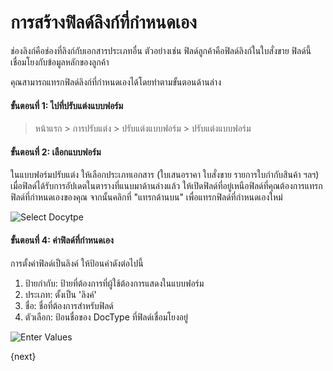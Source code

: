 <!-- add-breadcrumbs -->
# การสร้างฟิลด์ลิงก์ที่กำหนดเอง

ช่องลิงก์คือช่องที่ลิงก์กับเอกสารประเภทอื่น ตัวอย่างเช่น ฟิลด์ลูกค้าคือฟิลด์ลิงก์ในใบสั่งขาย ฟิลด์นี้เชื่อมโยงกับข้อมูลหลักของลูกค้า

คุณสามารถแทรกฟิลด์ลิงก์ที่กำหนดเองได้โดยทำตามขั้นตอนด้านล่าง

#### ขั้นตอนที่ 1: ไปที่ปรับแต่งแบบฟอร์ม

> หน้าแรก > การปรับแต่ง > ปรับแต่งแบบฟอร์ม > ปรับแต่งแบบฟอร์ม

#### ขั้นตอนที่ 2: เลือกแบบฟอร์ม

ในแบบฟอร์มปรับแต่ง ให้เลือกประเภทเอกสาร (ใบเสนอราคา ใบสั่งขาย รายการใบกำกับสินค้า ฯลฯ) เมื่อฟิลด์ได้รับการอัปเดตในตารางที่แนบมาด้านล่างแล้ว ให้เปิดฟิลด์ที่อยู่เหนือฟิลด์ที่คุณต้องการแทรกฟิลด์ที่กำหนดเองของคุณ จากนั้นคลิกที่ "แทรกด้านบน" เพื่อแทรกฟิลด์ที่กำหนดเองใหม่

<img alt="Select Docytpe" class="screenshot" src="{{docs_base_url}}/assets/img/customize/customize-custom-link-field.gif">

#### ขั้นตอนที่ 4: ค่าฟิลด์ที่กำหนดเอง

การตั้งค่าฟิลด์เป็นลิงค์ ให้ป้อนค่าดังต่อไปนี้

1. ป้ายกำกับ: ป้ายที่ต้องการที่ผู้ใช้ต้องการแสดงในแบบฟอร์ม
1. ประเภท: ตั้งเป็น 'ลิงค์'
1. ชื่อ: ชื่อที่ต้องการสำหรับฟิลด์
1. ตัวเลือก: ป้อนชื่อของ DocType ที่ฟิลด์เชื่อมโยงอยู่

<img alt="Enter Values" class="screenshot" src="{{docs_base_url}}/assets/img/customize/customize-creating-custom-link-fields.png">

{next}

<!-- markdown -->

